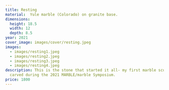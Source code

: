 ```yaml
---
title: Resting
material:  Yule marble (Colorado) on granite base.
dimensions:
  height: 18.5
  width: 12
  depth: 8.5
year: 2021
cover_image: images/cover/resting.jpeg
images:
  - images/resting1.jpeg
  - images/resting2.jpeg
  - images/resting3.jpeg
  - images/resting4.jpeg
description: This is the stone that started it all- my first marble sculpture,
  carved during the 2021 MARBLE/marble Symposium.
price: 1800
---
```

